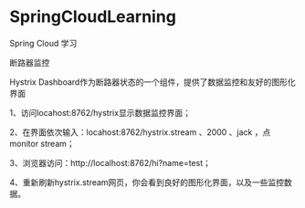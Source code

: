 # SpringCloudLearning
Spring Cloud 学习

断路器监控

Hystrix Dashboard作为断路器状态的一个组件，提供了数据监控和友好的图形化界面

1、访问locahost:8762/hystrix显示数据监控界面；

2、在界面依次输入：locahost:8762/hystrix.stream 、2000 、jack ，点monitor stream；

3、浏览器访问：http://localhost:8762/hi?name=test；

4、重新刷新hystrix.stream网页，你会看到良好的图形化界面，以及一些监控数据。
